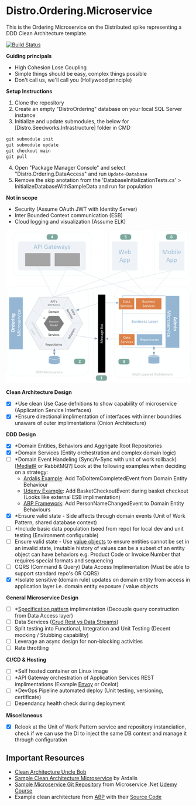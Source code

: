 # Distro.Ordering.Microservice
This is the Ordering Microservice on the Distributed spike representing a DDD Clean Architecture template.

[![Build Status](https://dev.azure.com/inoxidev/Container%20Microservice%20(Order)/_apis/build/status/InoxicoDev.Distro.Ordering.Microservice?branchName=cicd)](https://dev.azure.com/inoxidev/Container%20Microservice%20(Order)/_build/latest?definitionId=20&branchName=cicd)

**Guiding principals**
- High Cohesion Lose Coupling
- Simple things should be easy, complex things possible
- Don't call us, we'll call you (Hollywood principle)

**Setup Instructions**
1. Clone the repository
2. Create an empty "DistroOrdering" database on your local SQL Server instance
3. Initialize and update submodules, the below for [Distro.Seedworks.Infrastructure] folder in CMD

```git
git submodule init
git submodule update
git checkout main
git pull
```

4. Open "Package Manager Console" and select "Distro.Ordering.DataAccess" and run `Update-Database`
5. Remove the skip anotation from the 'DatabaseInitializationTests.cs' > InitializeDatabaseWithSampleData and run for population

**Not in scope**
- Security (Assume OAuth JWT with Identity Server)
- Inter Bounded Context communication (ESB)
- Cloud logging and visualization (Assume ELK)

<img src="https://github.com/InoxicoDev/Distro.Portal.WebApplication/blob/main/Resources/Conceptual%20Architecture.png?raw=true" width="600" />

**Clean Architecture Design**
- [X] *Use clean Use Case defnitions to show capability of microservice (Application Service Interfaces)
- [X] *Ensure directional implimentation of interfaces with inner boundries unaware of outer implimentations (Onion Architecture)

**DDD Design**
- [X] *Domain Entities, Behaviors and Aggrigate Root Repositories
- [X] *Domain Services (Entity orchestration and complex domain logic)
- [ ] *Domain Event Handeling (Sync/A-Sync with unit of work rollback) [[MediatR](https://medium.com/dotnet-hub/use-mediatr-in-asp-net-or-asp-net-core-cqrs-and-mediator-in-dotnet-how-to-use-mediatr-cqrs-aspnetcore-5076e2f2880c) or RabbitMQ?] Look at the following examples when deciding on a strategy:
  - [Ardalis Example](https://github.com/ardalis/CleanArchitecture/blob/main/src/Clean.Architecture.Core/ProjectAggregate/ToDoItem.cs): Add ToDoItemCompletedEvent from Domain Entity Behaviour
  - [Udemy Example](https://github.com/mehmetozkaya/AspnetMicroservices/tree/main/src/Services/Ordering/Ordering.Application): Add BasketCheckoutEvent during basket checkout (Looks like external ESB implimentation)
  - [ABP Framework](https://github.com/abpframework/abp/blob/dev/framework/test/Volo.Abp.TestApp/Volo/Abp/TestApp/Domain/Person.cs): Add PersonNameChangedEvent to Domain Entity Behaviours
- [X] *Ensure valid state - Side affects through domain events (Unit of Work Pattern, shared database context)
- [ ] *Include basic data population (seed from repo) for local dev and unit testing (Environment configurable)
- [ ] Ensure valid state - Use [value objects](src/Clean.Architecture.SharedKernel/ValueObject.cs) to ensure entities cannot be set in an invalid state, imutable history of values can be a subset of an entity object can have behaviors e.g. Product Code or Invoice Number that requires special formats and sequencing
- [ ] CQRS (Command & Query) Data Access Implimentation (Must be able to support standard repo's OR CQRS)
- [X] *Isolate sensitive (domain rule) updates on domain entity from access in application layer i.e. domain entity exposure / value objects

**General Microservice Design**
- [ ] *[Specification pattern](https://www.nuget.org/packages/Ardalis.Specification) implimentation (Decouple query construction from Data Access layer)
- [ ] Data Services ([Crud Rest vs Data Streams](https://www.confluent.io/blog/data-dichotomy-rethinking-the-way-we-treat-data-and-services/))
- [ ] Split testing into Functional, Integration and Unit Testing (Decent mocking / Stubbing capability)
- [ ] Leverage an async design for non-blocking activities
- [ ] Rate throttling

**CI/CD & Hosting**
- [ ] *Self hosted container on Linux image
- [ ] *API Gateway orchestration of Application Services REST implimentations (Example [Envoy](https://www.envoyproxy.io/) or Ocelot)
- [ ] *DevOps Pipeline automated deploy (Unit testing, versioning, certificate)
- [ ] Dependancy health check during deployment

**Miscellaneous**
- [X] Relook at the Unit of Work Pattern service and repository instanciation, check if we can use the DI to inject the same DB context and manage it through configuration

## Important Resources
- [Clean Architecture Uncle Bob](https://blog.cleancoder.com/uncle-bob/2012/08/13/the-clean-architecture.html)
- [Sample Clean Architecture Microservice](https://github.com/ardalis/CleanArchitecture) by Ardalis
- [Sample Microservice Git Repository](https://github.com/mehmetozkaya/AspnetMicroservices/tree/main/src/Services/Ordering/Ordering.Application) from Microservice .Net [Udemy Course](https://www.udemy.com/share/103fFg3@Sdnt_AcFYl01YJfSn6FcZweRsyhC2MjF0MirCRz9xbUlrvERX45dMfAEl8lJPS3D/)
- Example clean architecture from [ABP](https://abp.io/) with their [Source Code](https://github.com/abpframework/abp/)


